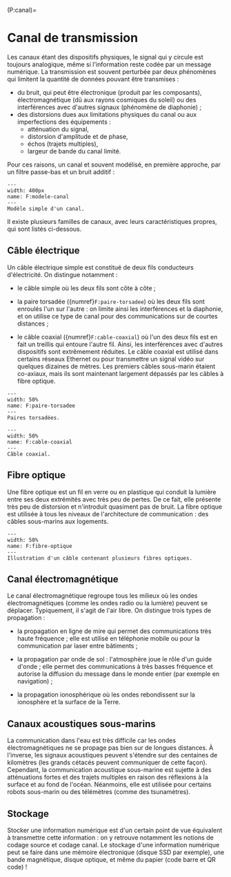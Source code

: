 (P:canal)=
# Canal de transmission

Les canaux étant des dispositifs physiques, le signal qui y circule est toujours analogique,
même si l'information reste codée par un message numérique. 
La transmission est souvent perturbée par deux phénomènes qui limitent la quantité de données pouvant être transmises :
* du bruit, qui peut être électronique (produit par les composants),
  électromagnétique (dû aux rayons cosmiques du soleil) ou des interférences avec d'autres signaux (phénomène de diaphonie) ;
* des distorsions dues aux limitations physiques du canal ou aux imperfections des équipements :
  - atténuation du signal,
  - distorsion d'amplitude et de phase,
  - échos (trajets multiples),
  - largeur de bande du canal limité.

Pour ces raisons, un canal et souvent modélisé, en première approche, par un filtre passe-bas et un bruit additif :

```{figure} figs/modele-canal.svg
---
width: 400px
name: F:modele-canal
---
Modèle simple d'un canal.
```

Il existe plusieurs familles de canaux, avec leurs caractéristiques propres, qui sont listés ci-dessous.


## Câble électrique

Un câble électrique simple est constitué de deux fils conducteurs d'électricité.
On distingue notamment :

* le câble simple où les deux fils sont côte à côte ;

* la paire torsadée ({numref}`F:paire-torsadee`) où les deux fils sont enroulés l'un sur l'autre : on limite ainsi les interférences et la diaphonie,
  et on utilise ce type de canal pour des communications sur de courtes distances ;
  <!-- BP : plusieurs centaines de kilohertz / distorsion amplitude phase diaphonie -->

* le câble coaxial ({numref}`F:cable-coaxial`) où l'un des deux fils est en fait un treillis qui entoure l'autre fil.
  Ainsi, les interférences avec d'autres dispositifs sont extrêmement réduites.
  Le câble coaxial est utilisé dans certains réseaux Ethernet ou pour transmettre un signal vidéo sur quelques dizaines de mètres.
  Les premiers câbles sous-marin étaient co-axiaux, mais ils sont maintenant largement dépassés par les câbles à fibre optique.
  <!-- bande passante plusieurs mégahertz distorsion amplitude phase application connexion entre centraux téléphoniques  -->

```{figure} https://upload.wikimedia.org/wikipedia/commons/f/f3/Futp_cable.jpg
---
width: 50%
name: F:paire-torsadee
---
Paires torsadées.
```

```{figure} https://upload.wikimedia.org/wikipedia/commons/7/73/RG-59.jpg
---
width: 50%
name: F:cable-coaxial
---
Câble coaxial.
```


## Fibre optique

Une fibre optique est un fil en verre ou en plastique qui conduit la lumière entre ses deux extrémités avec très peu de pertes.
De ce fait, elle présente très peu de distorsion et n'introduit quasiment pas de bruit.
La fibre optique est utilisée à tous les niveaux de l'architecture de communication : des câbles sous-marins aux logements.
<!-- BP : > 10 GHz, débit : 10 Gbits/s -->

```{figure} https://upload.wikimedia.org/wikipedia/commons/e/e6/Optical_breakout_cable.jpg
---
width: 50%
name: F:fibre-optique
---
Illustration d'un câble contenant plusieurs fibres optiques.
```


## Canal électromagnétique

Le canal électromagnétique regroupe tous les milieux où les ondes électromagnétiques
(comme les ondes radio ou la lumière) peuvent se déplacer.
Typiquement, il s'agit de l'air libre.
On distingue trois types de propagation :

* la propagation en ligne de mire qui permet des communications très haute fréquence ;
  elle est utilisé en téléphonie mobile ou pour la communication par laser entre bâtiments ;

* la propagation par onde de sol : l'atmosphère joue le rôle d'un guide d'onde ;
  elle permet des communications à très basses fréquence et autorise la diffusion du message dans le monde entier
  (par exemple en navigation) ;

* la propagation ionosphérique où les ondes rebondissent sur la ionosphère et la surface de la Terre.

<!-- SCHEMAS -->


## Canaux acoustiques sous-marins

La communication dans l'eau est très difficile car les ondes électromagnétiques ne se propage pas bien sur de longues distances.
À l'inverse, les signaux acoustiques peuvent s'étendre sur des centaines de kilomètres
(les grands cétacés peuvent communiquer de cette façon).
Cependant, la communication acoustique sous-marine est sujette à des atténuations fortes et des trajets multiples
en raison des réflexions à la surface et au fond de l'océan.
Néanmoins, elle est utilisée pour certains robots sous-marin ou des télémètres (comme des tsunamètres).


## Stockage

Stocker une information numérique est d'un certain point de vue équivalent à transmettre cette information :
on y retrouve notamment les notions de codage source et codage canal.
Le stockage d'une information numérique peut se faire dans une mémoire électronique (disque SSD par exemple),
une bande magnétique, disque optique, et même du papier (code barre et QR code) !
